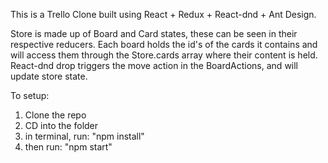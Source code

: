 This is a Trello Clone built using React + Redux + React-dnd + Ant Design.

Store is made up of Board and Card states, these can be seen in their respective reducers. Each board holds the id's of the cards it contains and will access them through the Store.cards array where their content is held.
React-dnd drop triggers the move action in the BoardActions, and will update store state.

To setup:
  1) Clone the repo
  2) CD into the folder
  3) in terminal, run: "npm install"
  4) then run: "npm start"
